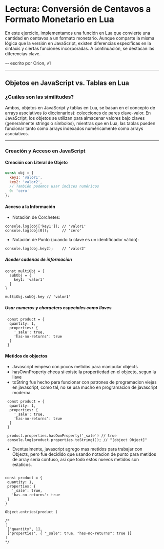 # Lectura: Conversión de Centavos a Formato Monetario en Lua

En este ejercicio, implementamos una función en Lua que convierte una cantidad en centavos a un formato monetario. Aunque comparte la misma lógica que la versión en JavaScript, existen diferencias específicas en la sintaxis y ciertas funciones incorporadas. A continuación, se destacan las diferencias clave.

-- escrito por Orion, v1

---

## Objetos en JavaScript vs. Tablas en Lua

### ¿Cuáles son las similitudes?

Ambos, objetos en JavaScript y tablas en Lua, se basan en el concepto de arrays asociativos (o diccionarios): colecciones de pares clave-valor. En JavaScript, los objetos se utilizan para almacenar valores bajo claves (generalmente strings o símbolos), mientras que en Lua, las tablas pueden funcionar tanto como arrays indexados numéricamente como arrays asociativos.

---

### Creación y Acceso en JavaScript

#### Creación con Literal de Objeto

```javascript
const obj = {
  key1: 'valor1',
  key2: 'valor2',
  // También podemos usar índices numéricos
  0: 'cero'
};
```

#### Acceso a la Información

- Notación de Corchetes:

```
console.log(obj['key1']); // 'valor1'
console.log(obj[0]);      // 'cero'
```

- Notación de Punto (cuando la clave es un identificador válido):

```
console.log(obj.key2);    // 'valor2'
```

##### Aceder cadenas de informacion

```
const multiObj = {
  subObj = {
    key1: 'valor1'
  }
}

multiObj.subOj.key // 'valor1'
```



##### Usar numeros y characters especiales como llaves

```
 const product = {
  quantity: 1,
  properties: {
    '_sale': true,
    'has-no-returns': true
  }
 }
```


#### Metidos de objectos
- Javascript empeso con pocos metidos para manipular objects
- hasOwnProperty checa si existe la propertiedad en el objecto, segun la llave
- toString fue hecho para funcionar con patrones de programacion viejas en javascript, como tal, no se usa mucho en programacion de javascript moderna.

```
 const product = {
  quantity: 1,
  properties: {
    '_sale': true,
    'has-no-returns': true
  }
 }

 product.properties.hasOwnProperty('_sale') // true
 console.log(product.properties.toString()); // "[object Object]"
 ```

 - Eventualmente, javascript agrego mas metidos para trabajar con Objects, pero fue decidido que usando notacion de punto para metidos de array seria confuso, asi que todo estos  nuevos metidos son estaticos.

 ```

 const product = {
  quantity: 1,
  properties: {
    '_sale': true,
    'has-no-returns': true
  }
 }
 
 Object.entries(product )

 /*
 [
  ["quantity", 1],
  ["properties", { "_sale": true, "has-no-returns": true }]
]
*/

 ```